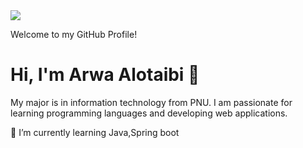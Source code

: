 <img src="https://user-images.githubusercontent.com/88631496/221387323-da3638a7-f62a-43a6-a2ec-ba95fb5fe792.png" />

Welcome to my GitHub Profile!

# Hi, I'm Arwa Alotaibi 👋

My major is in information technology from PNU. I am passionate for learning programming languages and developing web applications.

🌱  I’m currently learning Java,Spring boot


